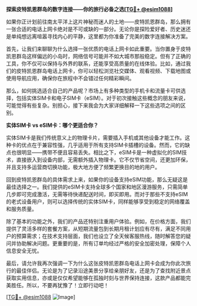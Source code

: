 **探索皮特凯恩群岛的数字连接——你的旅行必备之选[[TG💪+ @esim1088](https://t.me/s/esim1088)]**

如果你正计划前往南太平洋上这片神秘而迷人的土地——皮特凯恩群岛，那么拥有一张合适的电话上网卡绝对是不可或缺的一部分。无论你是探险爱好者、历史迷还是单纯想远离喧嚣寻找内心的平静，这里都为你准备了完美的数字连接解决方案。

首先，让我们来聊聊为什么选择一张优质的电话上网卡如此重要。当你置身于皮特凯恩群岛这样偏远的小岛时，网络信号可能并不如大城市那般稳定。但有了正确的工具，你不仅可以保持与外界的联系，还能享受高质量的在线体验。比如，通过我们的皮特凯恩群岛电话上网卡，你可以轻松浏览社交媒体、观看视频、下载地图或使用导航应用，确保你在旅程中不会错过任何精彩瞬间。

那么，如何挑选适合自己的产品呢？市场上有多种类型的手机卡和流量卡可供选择，包括实体SIM卡和电子SIM卡（eSIM）。对于初次接触这些概念的朋友来说，可能觉得有些复杂。别担心，接下来我会为大家详细解释一下这些选项之间的区别。

**实体SIM卡 vs eSIM卡：哪个更适合你？**

实体SIM卡是我们传统意义上的物理卡片，需要插入手机或其他设备才能工作。这种卡的优点在于兼容性强，几乎适用于所有支持SIM卡插槽的设备。然而，它的缺点也很明显——携带不便且容易丢失。相比之下，eSIM卡是一种虚拟化的SIM技术，直接嵌入到设备内部，无需额外插入物理卡。它不仅节省空间，还更加环保，并且支持多运营商切换功能，极大地方便了频繁更换目的地的用户。

回到皮特凯恩群岛的具体需求上来，如果你的设备支持eSIM功能，那么无疑这是最佳选择之一。我们提供的eSIM卡支持全球多个国家和地区漫游服务，只需简单几步即可完成激活，无需等待快递配送时间，即买即用。而对于那些不支持eSIM的老式设备用户，则可以选择传统的实体SIM卡，同样能够享受到稳定的网络覆盖和服务质量。

除了基本的功能之外，我们的产品还特别注重用户体验。例如，在价格方面，我们提供了灵活多样的套餐方案，从短期流量包到长期月租计划应有尽有，满足不同用户的预算需求；在技术支持层面，我们也设立了全天候客服热线，随时解答您的疑问并协助解决问题。更重要的是，所有订单均经过严格的安全加密处理，保障个人信息安全无忧。

最后，请允许我再次强调一下为什么这张皮特凯恩群岛电话上网卡会成为你此次旅行的最佳伴侣。无论是为了记录沿途美景分享给亲朋好友，还是为了查找附近景点获取实用信息，亦或是仅仅希望能够在孤独时刻与世界保持连接，这款产品都能完美胜任。所以，不要再犹豫了！立即行动吧！

[[TG💪+ @esim1088](https://t.me/s/esim1088) ![Image](https://i.postimg.cc/4NQfJmqS/Snipaste-2025-05-13-00-14-12.png)]